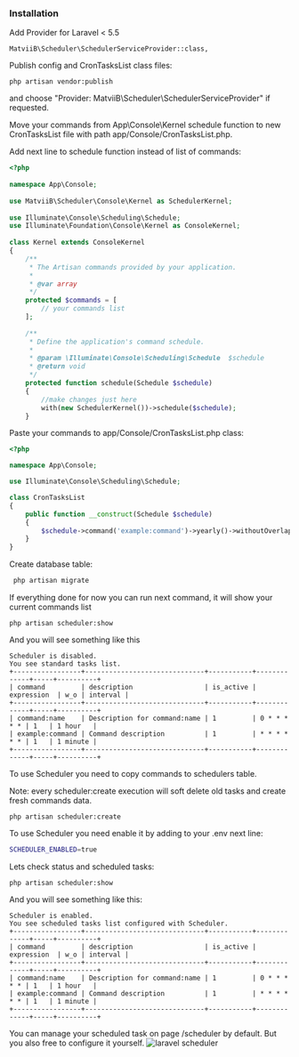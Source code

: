 ### Installation

Add Provider for Laravel < 5.5
```
MatviiB\Scheduler\SchedulerServiceProvider::class,
```
Publish config and CronTasksList class files:
```
php artisan vendor:publish
```
and choose "Provider: MatviiB\Scheduler\SchedulerServiceProvider" if requested.

Move your commands from App\Console\Kernel schedule function to new CronTasksList file with path app/Console/CronTasksList.php.

Add next line to schedule function instead of list of commands:

```php
<?php
 
namespace App\Console;
 
use MatviiB\Scheduler\Console\Kernel as SchedulerKernel;
 
use Illuminate\Console\Scheduling\Schedule;
use Illuminate\Foundation\Console\Kernel as ConsoleKernel;
 
class Kernel extends ConsoleKernel
{
    /**
     * The Artisan commands provided by your application.
     *
     * @var array
     */
    protected $commands = [
        // your commands list
    ];
 
    /**
     * Define the application's command schedule.
     *
     * @param \Illuminate\Console\Scheduling\Schedule  $schedule
     * @return void
     */
    protected function schedule(Schedule $schedule)
    {
        //make changes just here
        with(new SchedulerKernel())->schedule($schedule);
    }
```
Paste your commands to app/Console/CronTasksList.php class:
```php
<?php

namespace App\Console;

use Illuminate\Console\Scheduling\Schedule;

class CronTasksList
{
    public function __construct(Schedule $schedule)
    {
        $schedule->command('example:command')->yearly()->withoutOverlapping();
    }
}
```
Create database table:
```sh
 php artisan migrate
 ```
If everything done for now you can run next command, it will show your current commands list
```
php artisan scheduler:show
```
And you will see something like this
```
Scheduler is disabled.
You see standard tasks list.
+-----------------+------------------------------+-----------+-------------+-----+----------+
| command         | description                  | is_active | expression  | w_o | interval |
+-----------------+------------------------------+-----------+-------------+-----+----------+
| command:name    | Description for command:name | 1         | 0 * * * * * | 1   | 1 hour   |
| example:command | Command description          | 1         | * * * * * * | 1   | 1 minute |
+-----------------+------------------------------+-----------+-------------+-----+----------+

```
To use Scheduler you need to copy commands to schedulers table.
 
Note: every scheduler:create execution will soft delete old tasks and create fresh commands data.
```
php artisan scheduler:create
```
To use Scheduler you need enable it by adding to your .env next line:
 ```sh
SCHEDULER_ENABLED=true
```
Lets check status and scheduled tasks:
```
php artisan scheduler:show
```
And you will see something like this:
```
Scheduler is enabled.
You see scheduled tasks list configured with Scheduler.
+-----------------+------------------------------+-----------+-------------+-----+----------+
| command         | description                  | is_active | expression  | w_o | interval |
+-----------------+------------------------------+-----------+-------------+-----+----------+
| command:name    | Description for command:name | 1         | 0 * * * * * | 1   | 1 hour   |
| example:command | Command description          | 1         | * * * * * * | 1   | 1 minute |
+-----------------+------------------------------+-----------+-------------+-----+----------+
```
You can manage your scheduled task on page /scheduler by default. But you also free to configure it yourself.
![laravel scheduler](https://gitlab.com/MatviiB/assets/raw/6e8dd96b2fda5aa059714f1ebb056ea7d1f42b09/esbNzIlbQemq1glc_fL5nQ.png)
